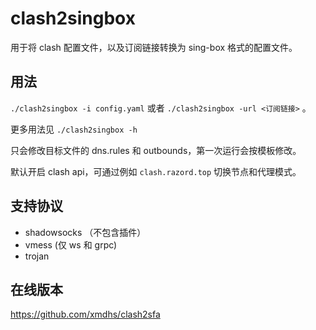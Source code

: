 # clash2singbox
用于将 clash 配置文件，以及订阅链接转换为 sing-box 格式的配置文件。

## 用法
`./clash2singbox -i config.yaml` 或者 `./clash2singbox -url <订阅链接>` 。

更多用法见 `./clash2singbox -h`

只会修改目标文件的 dns.rules 和 outbounds，第一次运行会按模板修改。

默认开启 clash api，可通过例如 `clash.razord.top` 切换节点和代理模式。

## 支持协议
- shadowsocks （不包含插件）
- vmess (仅 ws 和 grpc)
- trojan

## 在线版本
https://github.com/xmdhs/clash2sfa

